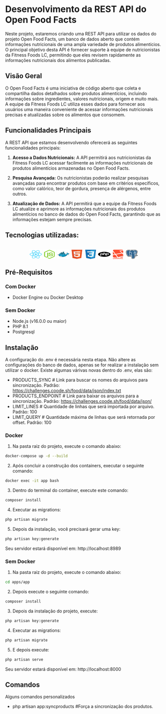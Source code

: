 # Desenvolvimento da REST API do Open Food Facts

Neste projeto, estaremos criando uma REST API para utilizar os dados do projeto Open Food Facts, um banco de dados aberto que contém informações nutricionais de uma ampla variedade de produtos alimentícios. O principal objetivo desta API é fornecer suporte à equipe de nutricionistas da Fitness Foods LC, permitindo que eles revisem rapidamente as informações nutricionais dos alimentos publicadas.

## Visão Geral

O Open Food Facts é uma iniciativa de código aberto que coleta e compartilha dados detalhados sobre produtos alimentícios, incluindo informações sobre ingredientes, valores nutricionais, origem e muito mais. A equipe da Fitness Foods LC utiliza esses dados para fornecer aos usuários uma maneira conveniente de acessar informações nutricionais precisas e atualizadas sobre os alimentos que consomem.

## Funcionalidades Principais

A REST API que estamos desenvolvendo oferecerá as seguintes funcionalidades principais:

1. **Acesso a Dados Nutricionais:** A API permitirá aos nutricionistas da Fitness Foods LC acessar facilmente as informações nutricionais de produtos alimentícios armazenadas no Open Food Facts.

2. **Pesquisa Avançada:** Os nutricionistas poderão realizar pesquisas avançadas para encontrar produtos com base em critérios específicos, como valor calórico, teor de gordura, presença de alérgenos, entre outros.

3. **Atualização de Dados:** A API permitirá que a equipe da Fitness Foods LC atualize e aprimore as informações nutricionais dos produtos alimentícios no banco de dados do Open Food Facts, garantindo que as informações estejam sempre precisas.

## Tecnologias utilizadas:

<p align="center" width="100%">
 <br>
  <img align="center" alt="React" height="30" width="40" src="https://raw.githubusercontent.com/devicons/devicon/master/icons/react/react-original.svg">
  <img align="center" alt="NodeJS" height="30" width="40" src="https://raw.githubusercontent.com/devicons/devicon/master/icons/nodejs/nodejs-original.svg">
  <img align="center" alt="Docker" height="30" width="40" src="https://raw.githubusercontent.com/devicons/devicon/master/icons/docker/docker-original.svg">
  <img align="center" alt="HTML" height="30" width="40" src="https://raw.githubusercontent.com/devicons/devicon/master/icons/html5/html5-original.svg">
  <img align="center" alt="CSS" height="30" width="40" src="https://raw.githubusercontent.com/devicons/devicon/master/icons/css3/css3-original.svg">
  <img align="center" alt="PHP" height="30" width="40" src="https://raw.githubusercontent.com/devicons/devicon/master/icons/php/php-plain.svg">
  <img align="center" alt="Laravel" height="30" width="40" src="https://raw.githubusercontent.com/devicons/devicon/master/icons/laravel/laravel-plain-wordmark.svg">
  <img align="center" alt="PostgreSQL" height="30" width="40" src="https://raw.githubusercontent.com/devicons/devicon/master/icons/postgresql/postgresql-original.svg">
  <br>
</p>

## Pré-Requisitos

### Com Docker
-   Docker Engine ou Docker Desktop

### Sem Docker
-   Node.js (v16.0.0 ou maior)
-   PHP 8.1
-   Postgresql

## Instalação

A configuração do .env é necessária nesta etapa. Não altere as configurações do banco de dados, apenas se for realizar a instalação sem utilizar o docker. Existe algumas várivas novas dentro do .env, elas são:

-   PRODUCTS_SYNC # Link para buscar os nomes do arquivos para sincronização. Padrão: https://challenges.coode.sh/food/data/json/index.txt
-   PRODUCTS_ENDPOINT # Link para baixar os arquivos para a sincronização. Padrão: https://challenges.coode.sh/food/data/json/
-   LIMIT_LINES # Quantidade de linhas que será importada por arquivo. Padrão: 100
-   LIMIT_QUERY # Quantidade máxima de linhas que será retornada por offset. Padrão: 100

### Docker

1. Na pasta raiz do projeto, execute o comando abaixo:
```bash
docker-compose up -d --build
```

2. Após concluir a construção dos containers, executar o seguinte comando:
```bash
docker exec -it app bash   
```

3. Dentro do terminal do container, execute este comando:
```bash
composer install
```

4. Executar as migrations:
```bash
php artisan migrate
```

5. Depois da instalação, você precisará gerar uma key:
```bash
php artisan key:generate
```

Seu servidor estará disponível em: http://localhost:8989

### Sem Docker

1. Na pasta raiz do projeto, execute o comando abaixo:
```bash
cd apps/app
```

2. Depois execute o seguinte comando:
```bash
composer install  
```

3. Depois da instalação do projeto, execute:
```bash
php artisan key:generate
```

4. Executar as migrations:
```bash
php artisan migrate
```

5. E depois execute:
```bash
php artisan serve
```

Seu servidor estará disponível em: http://localhost:8000


## Comandos
Alguns comandos personalizados

-   php artisan app:syncproducts    #Força a sincronização dos produtos.


